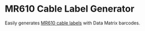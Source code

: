 # MR610 Cable Label Generator

Easily generates [MR610 cable labels](http://mr-label.com/articles/1107) with Data Matrix barcodes.